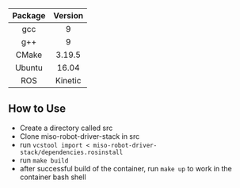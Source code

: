 | **Package** | **Version** |
|:-------:|:-------:|
|   gcc   |    9    |
|   g++   |    9    |
|  CMake  |  3.19.5 |
|  Ubuntu |  16.04  |
|   ROS   | Kinetic |

## How to Use
- Create a directory called src
- Clone miso-robot-driver-stack in src
- run `vcstool import < miso-robot-driver-stack/dependencies.rosinstall`
- run `make build`
- after successful build of the container, run `make up` to work in the container bash shell
